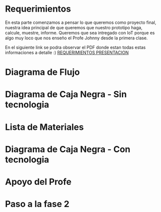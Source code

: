 # Requerimientos

En esta parte comenzamos a pensar lo que queremos como proyecto final, nuestra idea principal de que queremos que nuestro prototipo haga, calcule, muestre, informe. Queremos que sea intregado con IoT porque es algo muy loco que nos enseño el Profe Johnny desde la primera clase. 

En el siguiente link se podra observar el PDF donde estan todas estas informaciones a detalle :) [REQUERIMIENTOS PRESENTACION](https://github.com/tobermudezl/ProyectoFilamentadora3D/blob/main/1.%20Proceso%20de%20Planeacion/Requerimientos.pdf)
# Diagrama de Flujo

# Diagrama de Caja Negra - Sin tecnologia

# Lista de Materiales

# Diagrama de Caja Negra - Con tecnologia

# Apoyo del Profe

# Paso a la fase 2
